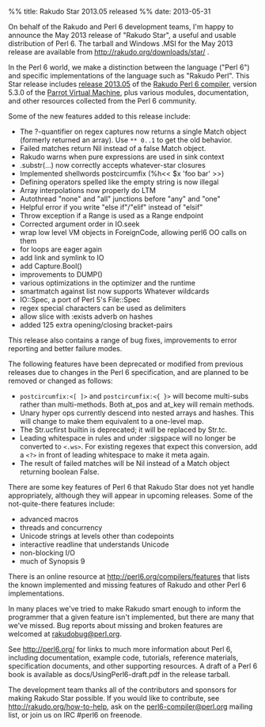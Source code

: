 %% title: Rakudo Star 2013.05 released
%% date: 2013-05-31

On behalf of the Rakudo and Perl 6 development teams, I'm happy to announce the May 2013 release of "Rakudo Star", a useful and usable distribution of Perl 6. The tarball and Windows .MSI for the May 2013 release are available from <a href="http://rakudo.org/downloads/star/">http://rakudo.org/downloads/star/</a> .

In the Perl 6 world, we make a distinction between the language ("Perl 6") and specific implementations of the language such as "Rakudo Perl". This Star release includes <a href="https://github.com/rakudo/rakudo/blob/nom/docs/announce/2013.05.md">release 2013.05</a> of the <a href="http://github.com/rakudo/rakudo">Rakudo Perl 6 compiler</a>, version 5.3.0 of the <a href="http://parrot.org/">Parrot Virtual Machine</a>, plus various modules, documentation, and other resources collected from the Perl 6 community.

Some of the new features added to this release include:
<ul>
    <li>The ?-quantifier on regex captures now returns a single Match object (formerly returned an array). Use <code>** 0..1</code> to get the old behavior.</li>
    <li>Failed matches return Nil instead of a false Match object.</li>
    <li>Rakudo warns when pure expressions are used in sink context</li>
    <li>.substr(...) now correctly accepts whatever-star closures</li>
    <li>Implemented shellwords postcircumfix (%h&lt;&lt; $x 'foo bar' &gt;&gt;)</li>
    <li>Defining operators spelled like the empty string is now illegal</li>
    <li>Array interpolations now properly do LTM</li>
    <li>Autothread "none" and "all" junctions before "any" and "one"</li>
    <li>Helpful error if you write "else if"/"elif" instead of "elsif"</li>
    <li>Throw exception if a Range is used as a Range endpoint</li>
    <li>Corrected argument order in IO.seek</li>
    <li>wrap low level VM objects in ForeignCode, allowing perl6 OO calls on them</li>
    <li>for loops are eager again</li>
    <li>add link and symlink to IO</li>
    <li>add Capture.Bool()</li>
    <li>improvements to DUMP()</li>
    <li>various optimizations in the optimizer and the runtime</li>
    <li>smartmatch against list now supports Whatever wildcards</li>
    <li>IO::Spec, a port of Perl 5's File::Spec</li>
    <li>regex special characters can be used as delimiters</li>
    <li>allow slice with :exists adverb on hashes</li>
    <li>added 125 extra opening/closing bracket-pairs</li>
</ul>
This release also contains a range of bug fixes, improvements to error reporting and better failure modes.

The following features have been deprecated or modified from previous releases due to changes in the Perl 6 specification, and are planned to be removed or changed as follows:
<ul>
    <li><code>postcircumfix:&lt;[ ]&gt;</code> and <code>postcircumfix:&lt;{ }&gt;</code> will become multi-subs rather than multi-methods. Both at_pos and at_key will remain methods.</li>
    <li>Unary hyper ops currently descend into nested arrays and hashes. This will change to make them equivalent to a one-level map.</li>
    <li>The Str.ucfirst builtin is deprecated; it will be replaced by Str.tc.</li>
    <li>Leading whitespace in rules and under :sigspace will no longer be converted to <code>&lt;.ws&gt;</code>. For existing regexes that expect this conversion, add a <code>&lt;?&gt;</code> in front of leading whitespace to make it meta again.</li>
    <li>The result of failed matches will be Nil instead of a Match object returning boolean False.</li>
</ul>
There are some key features of Perl 6 that Rakudo Star does not yet handle appropriately, although they will appear in upcoming releases. Some of the not-quite-there features include:
<ul>
    <li>advanced macros</li>
    <li>threads and concurrency</li>
    <li>Unicode strings at levels other than codepoints</li>
    <li>interactive readline that understands Unicode</li>
    <li>non-blocking I/O</li>
    <li>much of Synopsis 9</li>
</ul>
There is an online resource at <a href="http://perl6.org/compilers/features">http://perl6.org/compilers/features</a> that lists the known implemented and missing features of Rakudo and other Perl 6 implementations.

In many places we've tried to make Rakudo smart enough to inform the programmer that a given feature isn't implemented, but there are many that we've missed. Bug reports about missing and broken features are welcomed at <a href="mailto:rakudobug@perl.org">rakudobug@perl.org</a>.

See <a href="http://perl6.org/">http://perl6.org/</a> for links to much more information about Perl 6, including documentation, example code, tutorials, reference materials, specification documents, and other supporting resources. A draft of a Perl 6 book is available as docs/UsingPerl6-draft.pdf in the release tarball.

The development team thanks all of the contributors and sponsors for making Rakudo Star possible. If you would like to contribute, see <a href="http://rakudo.org/how-to-help">http://rakudo.org/how-to-help</a>, ask on the <a href="mailto:perl6-compiler@perl.org">perl6-compiler@perl.org</a> mailing list, or join us on IRC #perl6 on freenode.